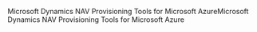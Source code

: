 <span data-ttu-id="68980-101">Microsoft Dynamics NAV Provisioning Tools for Microsoft Azure</span><span class="sxs-lookup"><span data-stu-id="68980-101">Microsoft Dynamics NAV Provisioning Tools for Microsoft Azure</span></span>